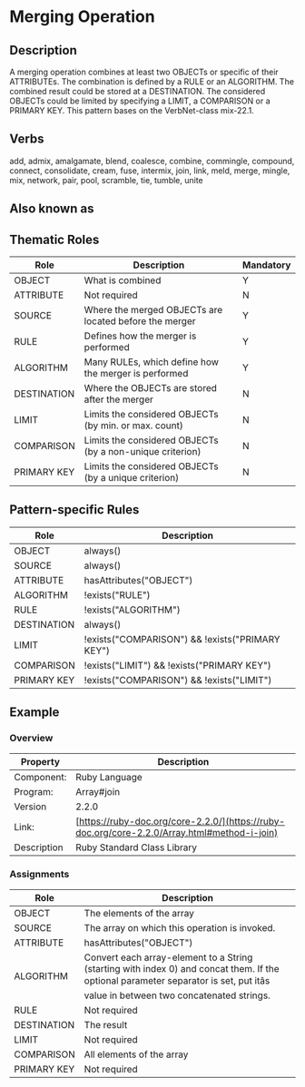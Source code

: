 # Merging Operation 

## Description 
A merging operation combines at least two OBJECTs or specific of their ATTRIBUTEs. The combination is defined by a RULE or an ALGORITHM. The combined result could be stored at a DESTINATION. The considered OBJECTs could be limited by specifying a LIMIT, a COMPARISON or a PRIMARY KEY. This pattern bases on the VerbNet-class mix-22.1.

## Verbs
add, admix, amalgamate, blend, coalesce, combine, commingle, compound, connect, consolidate, cream, fuse, intermix, join, link, meld, merge, mingle, mix, network, pair, pool, scramble, tie, tumble, unite

## Also known as

## Thematic Roles

|  Role            | Description                                               |Mandatory
|------------------|-----------------------------------------------------------|---------
|OBJECT            | What is combined                                          | Y
|ATTRIBUTE         | Not required                                              | N
|SOURCE            | Where the merged OBJECTs are located before the merger    | Y
|RULE              | Defines how the merger is performed                       | Y
|ALGORITHM         | Many RULEs, which define how the merger is performed      | Y
|DESTINATION       | Where the OBJECTs are stored after the merger             | N
|LIMIT             | Limits the considered OBJECTs (by min. or max. count)     | N
|COMPARISON        | Limits the considered OBJECTs (by a non-unique criterion) | N
|PRIMARY KEY       | Limits the considered OBJECTs (by a unique criterion)     | N

## Pattern-specific Rules

|  Role            | Description                                            
|------------------|--------------------------------------------------------
|OBJECT            | always()
|SOURCE            | always()
|ATTRIBUTE         | hasAttributes("OBJECT")
|ALGORITHM         | !exists("RULE")
|RULE              | !exists("ALGORITHM")
|DESTINATION       | always()
|LIMIT             | !exists("COMPARISON") && !exists("PRIMARY KEY")
|COMPARISON        | !exists("LIMIT") && !exists("PRIMARY KEY")
|PRIMARY KEY       | !exists("COMPARISON") && !exists("LIMIT")

## Example

### Overview

| Property          | Description
|-------------------|--------------------------------------------------------
|Component:         | Ruby Language
|Program:           | Array#join
|Version            | 2.2.0
|Link:              | [https://ruby-doc.org/core-2.2.0/](https://ruby-doc.org/core-2.2.0/Array.html#method-i-join)
|Description        | Ruby Standard Class Library

### Assignments

|  Role             | Description                                            
|-------------------|--------------------------------------------------------
|OBJECT             | The elements of the array
|SOURCE             | The array on which this operation is invoked.
|ATTRIBUTE          | hasAttributes("OBJECT")
|ALGORITHM          | Convert each array-element to a String (starting with index 0) and concat them. If the optional parameter separator is set, put itâs value in between two concatenated strings.
|RULE               | Not required
|DESTINATION        | The result
|LIMIT              | Not required
|COMPARISON         | All elements of the array
|PRIMARY KEY        | Not required

